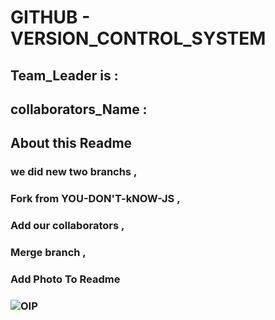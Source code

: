 # GITHUB - VERSION_CONTROL_SYSTEM 
## Team_Leader is :
## collaborators_Name :
## About this Readme
### we did new two branchs ,
### Fork from YOU-DON'T-kNOW-JS ,
### Add our collaborators ,
### Merge branch ,
### Add Photo To Readme 
### ![OIP](https://user-images.githubusercontent.com/116906734/227661868-70419f2b-48e1-459e-9ea3-0d0bf175ce95.jpeg)